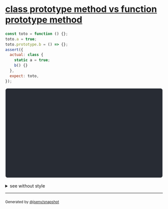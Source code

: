 # [class prototype method vs function prototype method](../../function.test.js#L359)

```js
const toto = function () {};
toto.a = true;
toto.prototype.b = () => {};
assert({
  actual: class {
    static a = true;
    b() {}
  },
  expect: toto,
});
```

![img](throw.svg)

<details>
  <summary>see without style</summary>

```console
AssertionError: actual and expect are different

actual: class actual {
  [source code];
  b() {
    [source code],
  };
  static a = true;
}
expect: function toto () {
  [source code],
  prototype: {
    b: () => {
      [source code],
    },
  },
  a: true,
}
```

</details>

---

<sub>
  Generated by <a href="https://github.com/jsenv/core/tree/main/packages/independent/snapshot">@jsenv/snapshot</a>
</sub>
